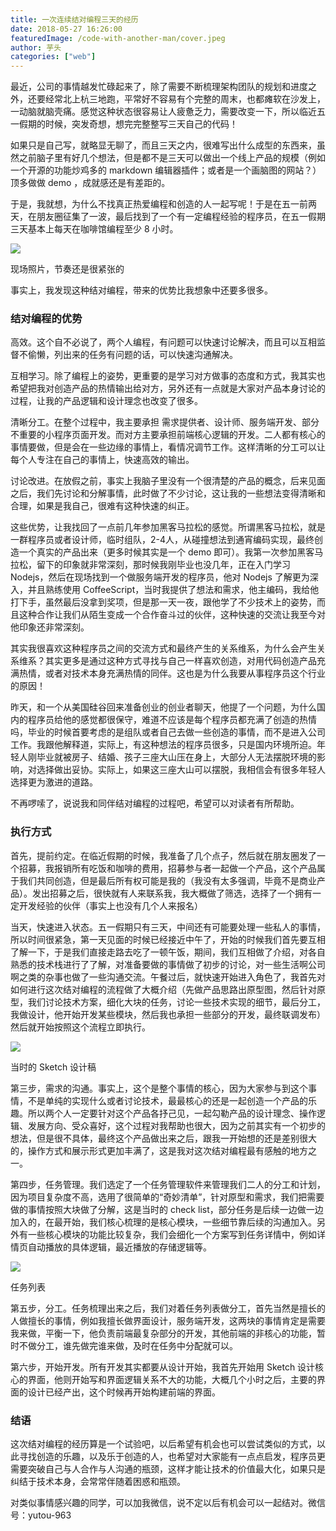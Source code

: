 ```yaml
---
title: 一次连续结对编程三天的经历
date: 2018-05-27 16:26:00
featuredImage: /code-with-another-man/cover.jpeg
author: 芋头
categories: ["web"]
---
```

最近，公司的事情越发忙碌起来了，除了需要不断梳理架构团队的规划和进度之外，还要经常北上杭三地跑，平常好不容易有个完整的周末，也都瘫软在沙发上，一动脑就脑壳痛。感觉这种状态很容易让人疲惫乏力，需要改变一下，所以临近五一假期的时候，突发奇想，想完完整整写三天自己的代码！

如果只是自己写，就略显无聊了，而且三天之内，很难写出什么成型的东西来，虽然之前脑子里有好几个想法，但是都不是三天可以做出一个线上产品的规模（例如一个开源的功能炒鸡多的 markdown 编辑器插件；或者是一个画脑图的网站？）顶多做做 demo ，成就感还是有差距的。

于是，我就想，为什么不找真正热爱编程和创造的人一起写呢！于是在五一前两天，在朋友圈征集了一波，最后找到了一个有一定编程经验的程序员，在五一假期三天基本上每天在咖啡馆编程至少 8 小时。

![](/code-with-another-man/v2-6fe060e75bb0e163af153b60eb19fea2_1440w.jpg)

现场照片，节奏还是很紧张的

事实上，我发现这种结对编程，带来的优势比我想象中还要多很多。

### 结对编程的优势

高效。这个自不必说了，两个人编程，有问题可以快速讨论解决，而且可以互相监督不偷懒，列出来的任务有问题的话，可以快速沟通解决。

互相学习。除了编程上的姿势，更重要的是学习对方做事的态度和方式，我其实也希望把我对创造产品的热情输出给对方，另外还有一点就是大家对产品本身讨论的过程，让我的产品逻辑和设计理念也改变了很多。

清晰分工。在整个过程中，我主要承担 需求提供者、设计师、服务端开发、部分不重要的小程序页面开发。而对方主要承担前端核心逻辑的开发。二人都有核心的事情要做，但是会在一些边缘的事情上，看情况调节工作。这样清晰的分工可以让每个人专注在自己的事情上，快速高效的输出。

讨论改进。在放假之前，事实上我脑子里没有一个很清楚的产品的概念，后来见面之后，我们先讨论和分解事情，此时做了不少讨论，这让我的一些想法变得清晰和合理，如果是我自己，很难有这种快速的纠正。

这些优势，让我找回了一点前几年参加黑客马拉松的感觉。所谓黑客马拉松，就是一群程序员或者设计师，临时组队，2-4人，从碰撞想法到通宵编码实现，最终创造一个真实的产品出来（更多时候其实是一个 demo 即可）。我第一次参加黑客马拉松，留下的印象就非常深刻，那时候我刚毕业也没几年，正在入门学习 Nodejs，然后在现场找到一个做服务端开发的程序员，他对 Nodejs 了解更为深入，并且熟练使用 CoffeeScript，当时我提供了想法和需求，他主编码，我给他打下手，虽然最后没拿到奖项，但是那一天一夜，跟他学了不少技术上的姿势，而且这种合作让我们从陌生变成一个合作奋斗过的伙伴，这种快速的交流让我至今对他印象还非常深刻。

其实我很喜欢这种程序员之间的交流方式和最终产生的关系维系，为什么会产生关系维系？其实更多是通过这种方式寻找与自己一样喜欢创造，对用代码创造产品充满热情，或者对技术本身充满热情的同伴。这也是为什么我要从事程序员这个行业的原因！

昨天，和一个从美国硅谷回来准备创业的创业者聊天，他提了一个问题，为什么国内的程序员给他的感觉都很保守，难道不应该是每个程序员都充满了创造的热情吗，毕业的时候首要考虑的是组队或者自己去做一些创造的事情，而不是进入公司工作。我跟他解释道，实际上，有这种想法的程序员很多，只是国内环境所迫。年轻人刚毕业就被房子、结婚、孩子三座大山压在身上，大部分人无法摆脱环境的影响，对选择做出妥协。实际上，如果这三座大山可以摆脱，我相信会有很多年轻人选择更为激进的道路。

不再啰嗦了，说说我和同伴结对编程的过程吧，希望可以对读者有所帮助。

### 执行方式

首先，提前约定。在临近假期的时候，我准备了几个点子，然后就在朋友圈发了一个招募，我报销所有吃饭和咖啡的费用，招募参与者一起做一个产品，这个产品属于我们共同创造，但是最后所有权可能是我的（我没有太多强调，毕竟不是商业产品）。发出招募之后，很快就有人来联系我，我大概做了筛选，选择了一个拥有一定开发经验的伙伴（事实上也没有几个人来报名）

当天，快速进入状态。五一假期只有三天，中间还有可能要处理一些私人的事情，所以时间很紧急，第一天见面的时候已经接近中午了，开始的时候我们首先要互相了解一下，于是我们直接走路去吃了一顿午饭，期间，我们互相做了介绍，对各自熟悉的技术栈进行了了解，对准备要做的事情做了初步的讨论，对一些生活啊公司啊之类的杂事也做了一些沟通交流。午餐过后，就快速开始进入角色了，我首先对如何进行这次结对编程的流程做了大概介绍（先做产品思路出原型图，然后针对原型，我们讨论技术方案，细化大块的任务，讨论一些技术实现的细节，最后分工，我做设计，他开始开发某些模块，然后我也承担一些部分的开发，最终联调发布）然后就开始按照这个流程立即执行。

![](/code-with-another-man/v2-9569acdb4d470d5eb62b314c63d09dba_1440w.jpg)

当时的 Sketch 设计稿

第三步，需求的沟通。事实上，这个是整个事情的核心，因为大家参与到这个事情，不是单纯的实现什么或者讨论技术，最最核心的还是一起创造一个产品的乐趣。所以两个人一定要针对这个产品各抒己见，一起勾勒产品的设计理念、操作逻辑、发展方向、受众喜好，这个过程对我帮助也很大，因为之前其实有一个初步的想法，但是很不具体，最终这个产品做出来之后，跟我一开始想的还是差别很大的，操作方式和展示形式更加丰满了，这是我对这次结对编程最有感触的地方之一。

第四步，任务管理。我们选定了一个任务管理软件来管理我们二人的分工和计划，因为项目复杂度不高，选用了很简单的“奇妙清单”，针对原型和需求，我们把需要做的事情按照大块做了分解，这是当时的 check list，部分任务是后续一边做一边加入的，在最开始，我们核心梳理的是核心模块，一些细节靠后续的沟通加入。另外有一些核心模块的功能比较复杂，我们会细化一个方案写到任务详情中，例如详情页自动播放的具体逻辑，最近播放的存储逻辑等。

![](/code-with-another-man/v2-0d253322967d97faa91485441fedc247_1440w.jpg)

任务列表

第五步，分工。任务梳理出来之后，我们对着任务列表做分工，首先当然是擅长的人做擅长的事情，例如我擅长做界面设计，服务端开发，这两块的事情肯定是需要我来做，平衡一下，他负责前端最复杂部分的开发，其他前端的非核心的功能，暂时不做分工，谁先做完谁来做，及时在任务中分配就可以。

第六步，开始开发。所有开发其实都要从设计开始，我首先开始用 Sketch 设计核心的界面，他则开始写和界面逻辑关系不大的功能，大概几个小时之后，主要的界面的设计已经产出，这个时候再开始构建前端的界面。

### 结语
这次结对编程的经历算是一个试验吧，以后希望有机会也可以尝试类似的方式，以此寻找创造的乐趣，以及乐于创造的人，也希望对大家能有一点点启发，程序员更需要突破自己与人合作与人沟通的瓶颈，这样才能让技术的价值最大化，如果只是纠结于技术本身，会常常伴随着困惑和瓶颈。

对类似事情感兴趣的同学，可以加我微信，说不定以后有机会可以一起结对。微信号：yutou-963
